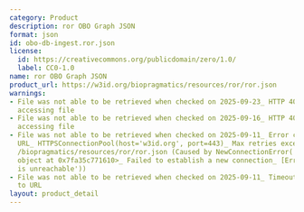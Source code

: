 ```yaml
---
category: Product
description: ror OBO Graph JSON
format: json
id: obo-db-ingest.ror.json
license:
  id: https://creativecommons.org/publicdomain/zero/1.0/
  label: CC0-1.0
name: ror OBO Graph JSON
product_url: https://w3id.org/biopragmatics/resources/ror/ror.json
warnings:
- File was not able to be retrieved when checked on 2025-09-23_ HTTP 404 error when
  accessing file
- File was not able to be retrieved when checked on 2025-09-16_ HTTP 404 error when
  accessing file
- File was not able to be retrieved when checked on 2025-09-11_ Error connecting to
  URL_ HTTPSConnectionPool(host='w3id.org', port=443)_ Max retries exceeded with url_
  /biopragmatics/resources/ror/ror.json (Caused by NewConnectionError('<urllib3.connection.HTTPSConnection
  object at 0x7fa35c771610>_ Failed to establish a new connection_ [Errno 101] Network
  is unreachable'))
- File was not able to be retrieved when checked on 2025-09-11_ Timeout connecting
  to URL
layout: product_detail
---
```

